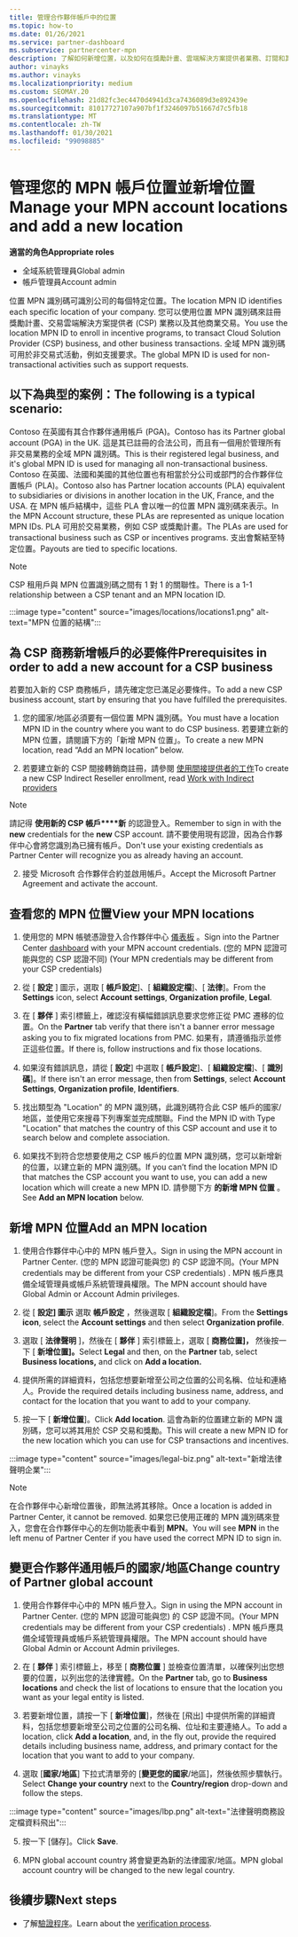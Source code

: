 ```yaml
---
title: 管理合作夥伴帳戶中的位置
ms.topic: how-to
ms.date: 01/26/2021
ms.service: partner-dashboard
ms.subservice: partnercenter-mpn
description: 了解如何新增位置，以及如何在獎勵計畫、雲端解決方案提供者業務、訂閱和其他交易中使用 MPN 識別碼。
author: vinayks
ms.author: vinayks
ms.localizationpriority: medium
ms.custom: SEOMAY.20
ms.openlocfilehash: 21d82fc3ec4470d4941d3ca7436089d3e892439e
ms.sourcegitcommit: 81017727107a907bf1f3246097b51667d7c5fb18
ms.translationtype: MT
ms.contentlocale: zh-TW
ms.lasthandoff: 01/30/2021
ms.locfileid: "99098885"
---
```

# <a name="manage-your-mpn-account-locations-and-add-a-new-location"></a><span data-ttu-id="35bc8-103">管理您的 MPN 帳戶位置並新增位置</span><span class="sxs-lookup"><span data-stu-id="35bc8-103">Manage your MPN account locations and add a new location</span></span>


<span data-ttu-id="35bc8-104">**適當的角色**</span><span class="sxs-lookup"><span data-stu-id="35bc8-104">**Appropriate roles**</span></span>

- <span data-ttu-id="35bc8-105">全域系統管理員</span><span class="sxs-lookup"><span data-stu-id="35bc8-105">Global admin</span></span>
- <span data-ttu-id="35bc8-106">帳戶管理員</span><span class="sxs-lookup"><span data-stu-id="35bc8-106">Account admin</span></span>

<span data-ttu-id="35bc8-107">位置 MPN 識別碼可識別公司的每個特定位置。</span><span class="sxs-lookup"><span data-stu-id="35bc8-107">The location MPN ID identifies each specific location of your company.</span></span> <span data-ttu-id="35bc8-108">您可以使用位置 MPN 識別碼來註冊獎勵計畫、交易雲端解決方案提供者 (CSP) 業務以及其他商業交易。</span><span class="sxs-lookup"><span data-stu-id="35bc8-108">You use the location MPN ID to enroll in incentive programs, to transact Cloud Solution Provider (CSP) business, and other business transactions.</span></span> <span data-ttu-id="35bc8-109">全域 MPN 識別碼可用於非交易式活動，例如支援要求。</span><span class="sxs-lookup"><span data-stu-id="35bc8-109">The global MPN ID is used for non-transactional activities such as support requests.</span></span>

## <a name="the-following-is-a-typical-scenario"></a><span data-ttu-id="35bc8-110">以下為典型的案例：</span><span class="sxs-lookup"><span data-stu-id="35bc8-110">The following is a typical scenario:</span></span>

<span data-ttu-id="35bc8-111">Contoso 在英國有其合作夥伴通用帳戶 (PGA)。</span><span class="sxs-lookup"><span data-stu-id="35bc8-111">Contoso has its Partner global account (PGA) in the UK.</span></span> <span data-ttu-id="35bc8-112">這是其已註冊的合法公司，而且有一個用於管理所有非交易業務的全域 MPN 識別碼。</span><span class="sxs-lookup"><span data-stu-id="35bc8-112">This is their registered legal business, and it's global MPN ID is used for managing all non-transactional business.</span></span> <span data-ttu-id="35bc8-113">Contoso 在英國、法國和美國的其他位置也有相當於分公司或部門的合作夥伴位置帳戶 (PLA)。</span><span class="sxs-lookup"><span data-stu-id="35bc8-113">Contoso also has Partner location accounts (PLA) equivalent to subsidiaries or divisions in another location in the UK, France, and the USA.</span></span> <span data-ttu-id="35bc8-114">在 MPN 帳戶結構中，這些 PLA 會以唯一的位置 MPN 識別碼來表示。</span><span class="sxs-lookup"><span data-stu-id="35bc8-114">In the MPN Account structure, these PLAs are represented as unique location MPN IDs.</span></span> <span data-ttu-id="35bc8-115">PLA 可用於交易業務，例如 CSP 或獎勵計畫。</span><span class="sxs-lookup"><span data-stu-id="35bc8-115">The PLAs are used for transactional business such as CSP or incentives programs.</span></span> <span data-ttu-id="35bc8-116">支出會繫結至特定位置。</span><span class="sxs-lookup"><span data-stu-id="35bc8-116">Payouts are tied to specific locations.</span></span> 

>[!NOTE]
><span data-ttu-id="35bc8-117">CSP 租用戶與 MPN 位置識別碼之間有 1 對 1 的關聯性。</span><span class="sxs-lookup"><span data-stu-id="35bc8-117">There is a 1-1 relationship between a CSP tenant and an MPN location ID.</span></span>

:::image type="content" source="images/locations/locations1.png" alt-text="MPN 位置的結構":::

## <a name="prerequisites-in-order-to-add-a-new-account-for-a-csp-business"></a><span data-ttu-id="35bc8-119">為 CSP 商務新增帳戶的必要條件</span><span class="sxs-lookup"><span data-stu-id="35bc8-119">Prerequisites in order to add a new account for a CSP business</span></span>

<span data-ttu-id="35bc8-120">若要加入新的 CSP 商務帳戶，請先確定您已滿足必要條件。</span><span class="sxs-lookup"><span data-stu-id="35bc8-120">To add a new CSP business account, start by ensuring that you have fulfilled the prerequisites.</span></span>

1. <span data-ttu-id="35bc8-121">您的國家/地區必須要有一個位置 MPN 識別碼。</span><span class="sxs-lookup"><span data-stu-id="35bc8-121">You must have a location MPN ID in the country where you want to do CSP business.</span></span> <span data-ttu-id="35bc8-122">若要建立新的 MPN 位置，請閱讀下方的「新增 MPN 位置」。</span><span class="sxs-lookup"><span data-stu-id="35bc8-122">To create a new MPN location, read “Add an MPN location” below.</span></span>
  
1. <span data-ttu-id="35bc8-123">若要建立新的 CSP 間接轉銷商註冊，請參閱 [使用間接提供者的工作](indirect-reseller-tasks-in-partner-center.md#get-started)</span><span class="sxs-lookup"><span data-stu-id="35bc8-123">To create a new CSP Indirect Reseller enrollment, read [Work with Indirect providers](indirect-reseller-tasks-in-partner-center.md#get-started)</span></span> 

>[!NOTE] 
 ><span data-ttu-id="35bc8-124">請記得 **使用新的 CSP 帳戶\*\*\*\*新** 的認證登入。</span><span class="sxs-lookup"><span data-stu-id="35bc8-124">Remember to sign in with the **new** credentials for the **new** CSP account.</span></span> <span data-ttu-id="35bc8-125">請不要使用現有認證，因為合作夥伴中心會將您識別為已擁有帳戶。</span><span class="sxs-lookup"><span data-stu-id="35bc8-125">Don't use your existing credentials as Partner Center will recognize you as already having an account.</span></span>

2. <span data-ttu-id="35bc8-126">接受 Microsoft 合作夥伴合約並啟用帳戶。</span><span class="sxs-lookup"><span data-stu-id="35bc8-126">Accept the Microsoft Partner Agreement and activate the account.</span></span>

## <a name="view-your-mpn-locations"></a><span data-ttu-id="35bc8-127">查看您的 MPN 位置</span><span class="sxs-lookup"><span data-stu-id="35bc8-127">View your MPN locations</span></span>

1. <span data-ttu-id="35bc8-128">使用您的 MPN 帳號憑證登入合作夥伴中心 [儀表板](https://partner.microsoft.com/dashboard/home) 。</span><span class="sxs-lookup"><span data-stu-id="35bc8-128">Sign into the Partner Center [dashboard](https://partner.microsoft.com/dashboard/home) with your MPN account credentials.</span></span> <span data-ttu-id="35bc8-129"> (您的 MPN 認證可能與您的 CSP 認證不同) </span><span class="sxs-lookup"><span data-stu-id="35bc8-129">(Your MPN credentials may be different from your CSP credentials)</span></span> 
 
1. <span data-ttu-id="35bc8-130">從 [ **設定** ] 圖示，選取 [ **帳戶設定**]、[ **組織設定檔**]、[ **法律**]。</span><span class="sxs-lookup"><span data-stu-id="35bc8-130">From the **Settings** icon, select **Account settings**, **Organization profile**, **Legal**.</span></span> 

1. <span data-ttu-id="35bc8-131">在 [ **夥伴** ] 索引標籤上，確認沒有橫幅錯誤訊息要求您修正從 PMC 遷移的位置。</span><span class="sxs-lookup"><span data-stu-id="35bc8-131">On the **Partner** tab verify that there isn't a banner error message asking you to fix migrated locations from PMC.</span></span> <span data-ttu-id="35bc8-132">如果有，請遵循指示並修正這些位置。</span><span class="sxs-lookup"><span data-stu-id="35bc8-132">If there is, follow instructions and fix those locations.</span></span> 

3. <span data-ttu-id="35bc8-133">如果沒有錯誤訊息，請從 [  **設定**] 中選取 [  **帳戶設定**]、[ **組織設定檔**]、[ **識別碼**]。</span><span class="sxs-lookup"><span data-stu-id="35bc8-133">If there isn't an error message, then from  **Settings**, select  **Account Settings**, **Organization profile**, **Identifiers**.</span></span>

4. <span data-ttu-id="35bc8-134">找出類型為 "Location" 的 MPN 識別碼，此識別碼符合此 CSP 帳戶的國家/地區，並使用它來搜尋下列專案並完成關聯。</span><span class="sxs-lookup"><span data-stu-id="35bc8-134">Find the MPN ID with Type "Location" that matches the country of this CSP account and use it to search below and complete association.</span></span>

5. <span data-ttu-id="35bc8-135">如果找不到符合您想要使用之 CSP 帳戶的位置 MPN 識別碼，您可以新增新的位置，以建立新的 MPN 識別碼。</span><span class="sxs-lookup"><span data-stu-id="35bc8-135">If you can’t find the location MPN ID that matches the CSP account you want to use, you can add a new location which will create a new MPN ID.</span></span> <span data-ttu-id="35bc8-136">請參閱下方 **的新增 MPN 位置** 。</span><span class="sxs-lookup"><span data-stu-id="35bc8-136">See **Add an MPN location** below.</span></span>

## <a name="add-an-mpn-location"></a><span data-ttu-id="35bc8-137">新增 MPN 位置</span><span class="sxs-lookup"><span data-stu-id="35bc8-137">Add an MPN location</span></span>

1. <span data-ttu-id="35bc8-138">使用合作夥伴中心中的 MPN 帳戶登入。</span><span class="sxs-lookup"><span data-stu-id="35bc8-138">Sign in using the MPN account in Partner Center.</span></span> <span data-ttu-id="35bc8-139"> (您的 MPN 認證可能與您) 的 CSP 認證不同。</span><span class="sxs-lookup"><span data-stu-id="35bc8-139">(Your MPN credentials may be different from your CSP credentials) .</span></span> <span data-ttu-id="35bc8-140">MPN 帳戶應具備全域管理員或帳戶系統管理員權限。</span><span class="sxs-lookup"><span data-stu-id="35bc8-140">The MPN account should have Global Admin or Account Admin privileges.</span></span> 

1. <span data-ttu-id="35bc8-141">從 [ **設定] 圖示** 選取 **帳戶設定** ，然後選取 [ **組織設定檔**]。</span><span class="sxs-lookup"><span data-stu-id="35bc8-141">From the **Settings icon**, select the **Account settings** and then select **Organization profile**.</span></span>

2. <span data-ttu-id="35bc8-142">選取 [ **法律聲明** ]，然後在 [ **夥伴** ] 索引標籤上，選取 [ **商務位置]，** 然後按一下 [ **新增位置]。**</span><span class="sxs-lookup"><span data-stu-id="35bc8-142">Select **Legal** and then, on the **Partner** tab, select **Business locations,** and click on **Add a location.**</span></span>

3. <span data-ttu-id="35bc8-143">提供所需的詳細資料，包括您想要新增至公司之位置的公司名稱、位址和連絡人。</span><span class="sxs-lookup"><span data-stu-id="35bc8-143">Provide the required details including business name, address, and contact for the location that you want to add to your company.</span></span>
 
1. <span data-ttu-id="35bc8-144">按一下 [ **新增位置**]。</span><span class="sxs-lookup"><span data-stu-id="35bc8-144">Click **Add location**.</span></span> <span data-ttu-id="35bc8-145">這會為新的位置建立新的 MPN 識別碼，您可以將其用於 CSP 交易和獎勵。</span><span class="sxs-lookup"><span data-stu-id="35bc8-145">This will create a new MPN ID for the new location which you can use for CSP transactions and incentives.</span></span>

:::image type="content" source="images/legal-biz.png" alt-text="新增法律聲明企業":::

> [!NOTE]
> <span data-ttu-id="35bc8-147">在合作夥伴中心新增位置後，即無法將其移除。</span><span class="sxs-lookup"><span data-stu-id="35bc8-147">Once a location is added in Partner Center, it cannot be removed.</span></span> <span data-ttu-id="35bc8-148">如果您已使用正確的 MPN 識別碼來登入，您會在合作夥伴中心的左側功能表中看到 **MPN**。</span><span class="sxs-lookup"><span data-stu-id="35bc8-148">You will see **MPN** in the left menu of Partner Center if you have used the correct MPN ID to sign in.</span></span>

## <a name="change-country-of-partner-global-account"></a><span data-ttu-id="35bc8-149">變更合作夥伴通用帳戶的國家/地區</span><span class="sxs-lookup"><span data-stu-id="35bc8-149">Change country of Partner global account</span></span> 

1. <span data-ttu-id="35bc8-150">使用合作夥伴中心中的 MPN 帳戶登入。</span><span class="sxs-lookup"><span data-stu-id="35bc8-150">Sign in using the MPN account in Partner Center.</span></span> <span data-ttu-id="35bc8-151"> (您的 MPN 認證可能與您) 的 CSP 認證不同。</span><span class="sxs-lookup"><span data-stu-id="35bc8-151">(Your MPN credentials may be different from your CSP credentials) .</span></span> <span data-ttu-id="35bc8-152">MPN 帳戶應具備全域管理員或帳戶系統管理員權限。</span><span class="sxs-lookup"><span data-stu-id="35bc8-152">The MPN account should have Global Admin or Account Admin privileges.</span></span> 

2. <span data-ttu-id="35bc8-153">在 [ **夥伴** ] 索引標籤上，移至 [ **商務位置** ] 並檢查位置清單，以確保列出您想要的位置，以列出您的法律實體。</span><span class="sxs-lookup"><span data-stu-id="35bc8-153">On the **Partner** tab, go to **Business locations** and check the list of locations to ensure that the location you want as your legal entity is listed.</span></span> 
 
1. <span data-ttu-id="35bc8-154">若要新增位置，請按一下 [ **新增位置**]，然後在 [飛出] 中提供所需的詳細資料，包括您想要新增至公司之位置的公司名稱、位址和主要連絡人。</span><span class="sxs-lookup"><span data-stu-id="35bc8-154">To add a location, click **Add a location**, and, in the fly out, provide the required details including business name, address, and primary contact for the location that you want to add to your company.</span></span> 
 
1. <span data-ttu-id="35bc8-155">選取 [**國家/地區**] 下拉式清單旁的 [**變更您的國家**/地區]，然後依照步驟執行。</span><span class="sxs-lookup"><span data-stu-id="35bc8-155">Select **Change your country** next to the **Country/region** drop-down and follow the steps.</span></span> 

:::image type="content" source="images/lbp.png" alt-text="法律聲明商務設定檔資料飛出":::

5. <span data-ttu-id="35bc8-157">按一下 [儲存]。</span><span class="sxs-lookup"><span data-stu-id="35bc8-157">Click **Save**.</span></span>

6. <span data-ttu-id="35bc8-158">MPN global account country 將會變更為新的法律國家/地區。</span><span class="sxs-lookup"><span data-stu-id="35bc8-158">MPN global account country will be changed to the new legal country.</span></span>
  
## <a name="next-steps"></a><span data-ttu-id="35bc8-159">後續步驟</span><span class="sxs-lookup"><span data-stu-id="35bc8-159">Next steps</span></span>

- <span data-ttu-id="35bc8-160">了解[驗證程序](verification-responses.md)。</span><span class="sxs-lookup"><span data-stu-id="35bc8-160">Learn about the [verification process](verification-responses.md).</span></span>
